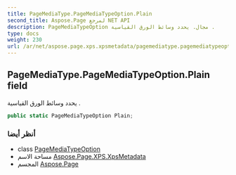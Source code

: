 ```yaml
---
title: PageMediaType.PageMediaTypeOption.Plain
second_title: Aspose.Page لمرجع NET API
description: PageMediaTypeOption مجال. يحدد وسائط الورق القياسية .
type: docs
weight: 230
url: /ar/net/aspose.page.xps.xpsmetadata/pagemediatype.pagemediatypeoption/plain/
---
```

## PageMediaType.PageMediaTypeOption.Plain field

يحدد وسائط الورق القياسية .

```csharp
public static PageMediaTypeOption Plain;
```

### أنظر أيضا

* class [PageMediaTypeOption](../)
* مساحة الاسم [Aspose.Page.XPS.XpsMetadata](../../pagemediatype.pagemediatypeoption/)
* المجسم [Aspose.Page](../../../)


